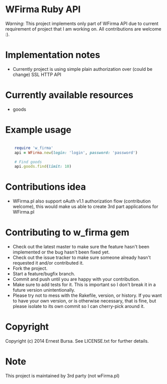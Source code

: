 WFirma Ruby API
===========

*Warning*: This project implements only part of WFirma API due to current requirement of project that I am working on. All contributions are welcome :).

Implementation notes
===========
* Currently project is using simple plain authorization over (could be change) SSL HTTP API

Currently available resources
===========
* goods

Example usage
===========
```ruby

    require 'w_firma'
    api = WFirma.new(login: 'login', password: 'password')

    # Find goods
    api.goods.find(limit: 10)
```

Contributions idea
===========
* WFirma.pl also support oAuth v1.1 authorization flow (contribution welcome), this would make us able to create 3rd part applications for WFirma.pl

Contributing to w_firma gem
===========

* Check out the latest master to make sure the feature hasn't been implemented or the bug hasn't been fixed yet.
* Check out the issue tracker to make sure someone already hasn't requested it and/or contributed it.
* Fork the project.
* Start a feature/bugfix branch.
* Commit and push until you are happy with your contribution.
* Make sure to add tests for it. This is important so I don't break it in a future version unintentionally.
* Please try not to mess with the Rakefile, version, or history. If you want to have your own version, or is otherwise necessary, that is fine, but please isolate to its own commit so I can cherry-pick around it.

Copyright
===========

Copyright (c) 2014 Ernest Bursa. See LICENSE.txt for
further details.

Note
===========

This project is maintained by 3rd party (not wFirma.pl)